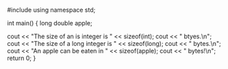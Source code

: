 #include <iostream>
using namespace std;

int main()
{
  long double apple;
  
  cout << "The size of an is integer is " << sizeof(int);
  cout << " btyes.\n";
  cout << "The size of a long integer is " << sizeof(long);
  cout << " bytes.\n";
  cout << "An apple can be eaten in " << sizeof(apple);
  cout << " bytes!\n";
  return 0;
}
